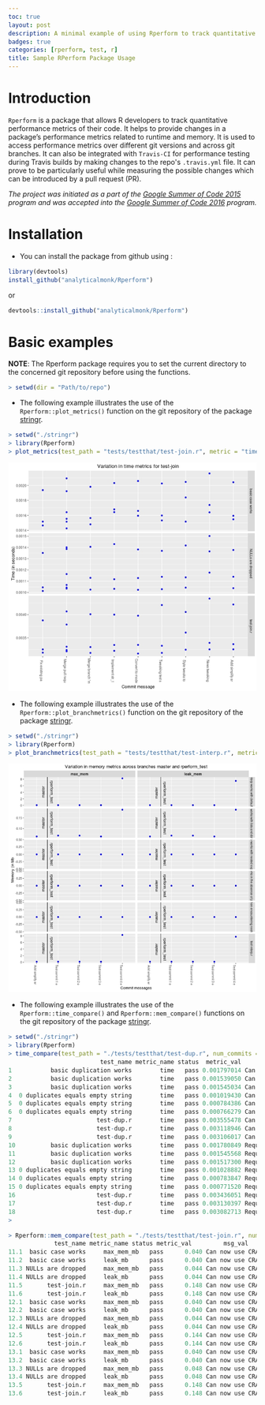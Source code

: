 ```yaml
---
toc: true
layout: post
description: A minimal example of using Rperform to track quantitative performance metrics of code
badges: true
categories: [rperform, test, r]
title: Sample RPerform Package Usage
---
```


# Introduction

`Rperform` is a package that allows R developers to track quantitative performance metrics of their code. It helps to provide changes in a package’s performance metrics related to runtime and memory. It is used to access performance metrics over different git versions and across git branches. It can also be integrated with `Travis-CI` for performance testing during Travis builds by making changes to the repo's `.travis.yml` file. It can prove to be particularly useful while measuring the possible changes which can be introduced by a pull request (PR).

_The project was initiated as a part of the [Google Summer of Code 2015](https://github.com/rstats-gsoc/gsoc2015/wiki/Test-timings-on-Travis) program and was accepted into the [Google Summer of Code 2016](https://github.com/rstats-gsoc/gsoc2016/wiki/Rperform:-Performance-analysis-of-R-package-code) program._ 



# Installation

- You can install the package from github using :

``` r
library(devtools)
install_github("analyticalmonk/Rperform")
```

or

```r
devtools::install_github("analyticalmonk/Rperform")
```

# Basic examples

**NOTE**: The Rperform package requires you to set the current directory to the concerned git repository before using the functions.

```r
> setwd(dir = "Path/to/repo")
```

- The following example illustrates the use of the `Rperform::plot_metrics()` function on the git repository of the package [stringr](https://github.com/tdhock/stringr).

```r
> setwd("./stringr")
> library(Rperform)
> plot_metrics(test_path = "tests/testthat/test-join.r", metric = "time", num_commits = 10, save_data = FALSE, save_plots = FALSE)
```
![time plot](images/Rplot_time.jpeg)

- The following example illustrates the use of the `Rperform::plot_branchmetrics()` function on the git repository of the package [stringr](https://github.com/tdhock/stringr).

```r
> setwd("./stringr")
> library(Rperform)
> plot_branchmetrics(test_path = "tests/testthat/test-interp.r", metric = "memory", branch1 = "rperform_test", branch2 = "master", save_data = F, save_plots = F)
```
![memory plot](images/Rplot_branchmem.jpeg)


- The following example illustrates the use of the `Rperform::time_compare()` and `Rperform::mem_compare()` functions on the git repository of the package [stringr](https://github.com/tdhock/stringr).

```r
> setwd("./stringr")
> library(Rperform)
> time_compare(test_path = "./tests/testthat/test-dup.r", num_commits = 2)
                          test_name metric_name status  metric_val         msg_val           date_time
1           basic duplication works        time   pass 0.001797014 Can now use CRA 2015-01-08 14:09:43
2           basic duplication works        time   pass 0.001539050 Can now use CRA 2015-01-08 14:09:43
3           basic duplication works        time   pass 0.001545034 Can now use CRA 2015-01-08 14:09:43
4  0 duplicates equals empty string        time   pass 0.001019430 Can now use CRA 2015-01-08 14:09:43
5  0 duplicates equals empty string        time   pass 0.000784386 Can now use CRA 2015-01-08 14:09:43
6  0 duplicates equals empty string        time   pass 0.000766279 Can now use CRA 2015-01-08 14:09:43
7                        test-dup.r        time   pass 0.003555478 Can now use CRA 2015-01-08 14:09:43
8                        test-dup.r        time   pass 0.003118946 Can now use CRA 2015-01-08 14:09:43
9                        test-dup.r        time   pass 0.003106017 Can now use CRA 2015-01-08 14:09:43
10          basic duplication works        time   pass 0.001780849 Require latest  2015-01-08 14:03:37
11          basic duplication works        time   pass 0.001545568 Require latest  2015-01-08 14:03:37
12          basic duplication works        time   pass 0.001517300 Require latest  2015-01-08 14:03:37
13 0 duplicates equals empty string        time   pass 0.001028882 Require latest  2015-01-08 14:03:37
14 0 duplicates equals empty string        time   pass 0.000783847 Require latest  2015-01-08 14:03:37
15 0 duplicates equals empty string        time   pass 0.000771520 Require latest  2015-01-08 14:03:37
16                       test-dup.r        time   pass 0.003436051 Require latest  2015-01-08 14:03:37
17                       test-dup.r        time   pass 0.003130397 Require latest  2015-01-08 14:03:37
18                       test-dup.r        time   pass 0.003082713 Require latest  2015-01-08 14:03:37
> 
```

```r
> Rperform::mem_compare(test_path = "./tests/testthat/test-join.r", num_commits = 1)
             test_name metric_name status metric_val         msg_val           date_time
11.1  basic case works     max_mem_mb   pass      0.040 Can now use CRA 2015-01-08 14:09:43
11.2  basic case works     leak_mb      pass      0.040 Can now use CRA 2015-01-08 14:09:43
11.3 NULLs are dropped     max_mem_mb   pass      0.044 Can now use CRA 2015-01-08 14:09:43
11.4 NULLs are dropped     leak_mb      pass      0.044 Can now use CRA 2015-01-08 14:09:43
11.5       test-join.r     max_mem_mb   pass      0.148 Can now use CRA 2015-01-08 14:09:43
11.6       test-join.r     leak_mb      pass      0.148 Can now use CRA 2015-01-08 14:09:43
12.1  basic case works     max_mem_mb   pass      0.040 Can now use CRA 2015-01-08 14:09:43
12.2  basic case works     leak_mb      pass      0.040 Can now use CRA 2015-01-08 14:09:43
12.3 NULLs are dropped     max_mem_mb   pass      0.044 Can now use CRA 2015-01-08 14:09:43
12.4 NULLs are dropped     leak_mb      pass      0.044 Can now use CRA 2015-01-08 14:09:43
12.5       test-join.r     max_mem_mb   pass      0.144 Can now use CRA 2015-01-08 14:09:43
12.6       test-join.r     leak_mb      pass      0.144 Can now use CRA 2015-01-08 14:09:43
13.1  basic case works     max_mem_mb   pass      0.040 Can now use CRA 2015-01-08 14:09:43
13.2  basic case works     leak_mb      pass      0.040 Can now use CRA 2015-01-08 14:09:43
13.3 NULLs are dropped     max_mem_mb   pass      0.048 Can now use CRA 2015-01-08 14:09:43
13.4 NULLs are dropped     leak_mb      pass      0.048 Can now use CRA 2015-01-08 14:09:43
13.5       test-join.r     max_mem_mb   pass      0.148 Can now use CRA 2015-01-08 14:09:43
13.6       test-join.r     leak_mb      pass      0.148 Can now use CRA 2015-01-08 14:09:43
```
